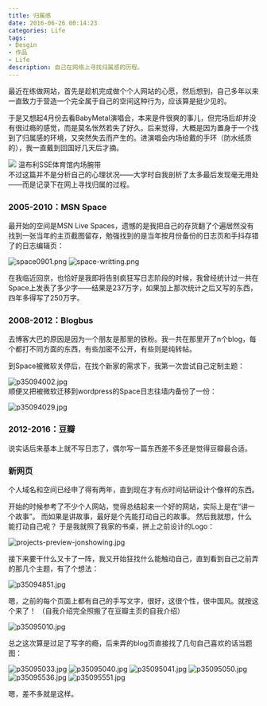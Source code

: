 ```yaml
---
title: 归属感
date: 2016-06-26 00:14:23
categories: Life
tags:
- Desgin
- 作品
- Life
description: 自己在网络上寻找归属感的历程。
---
```

最近在练做网站，首先是趁机完成做个个人网站的心愿，然后想到，自己多年以来一直致力于营造一个完全属于自己的空间这种行为，应该算是挺少见的。

于是又想起4月份去看BabyMetal演唱会，本来是件很爽的事儿，但完场后却并没有很过瘾的感觉，而是莫名怅然若失了好久。后来觉得，大概是因为置身于一个找到了归属感的环境，又突然失去而产生的。进演唱会内场给戴的手环（防水纸质的），我一直戴到回国好几天后才摘。
<figcaption>
	<a href="https://smms.app/image/hd4uCQnePZAcUoR" target="_blank"><img src="https://s2.loli.net/2023/02/28/hd4uCQnePZAcUoR.jpg" ></a>
	<caption>温布利SSE体育馆内场腕带</caption>
</figcaption>              
不过这篇并不是分析自己的心理状况——大学时自我剖析了太多最后发现毫无用处——而是记录下在网上寻找归属的过程。

### 2005-2010：MSN Space
最开始的空间是MSN Live Spaces，遗憾的是我把自己的存货翻了个遍居然没有找到一张当年的主页截图留存，勉强找到的是当年按月份备份的日志页和手抖存错了的日志编辑页：

![space0901.png](https://s2.loli.net/2023/02/28/F43WP9X2LhHxQN5.png)
![space-writting.png](https://s2.loli.net/2023/02/28/icqf5OdUXDpnoyG.png)

在我临近回京，也恰好是我即将告别疯狂写日志阶段的时候，我曾经统计过一共在Space上发表了多少字——结果是237万字，如果加上那次统计之后又写的东西，四年多得写了250万字。

### 2008-2012：Blogbus
去博客大巴的原因是因为一个朋友是那里的铁粉。我一共在那里开了n个blog，每个都打不同方面的东西，有些加密不公开，有些则是纯转帖。

到Space被微软关停后，在找个新家的需求下，我第一次尝试自己定制主题：

![p35094002.jpg](https://s2.loli.net/2023/02/28/9zRtoSemNGDZHj3.jpg)       
顺便又把被微软迁移到wordpress的Space日志往墙内备份了一份：

![p35094029.jpg](https://s2.loli.net/2023/02/28/R4hCwEvXDTmISHt.jpg)

### 2012-2016：豆瓣
说实话后来基本上就不写日志了，偶尔写一篇东西差不多还是觉得豆瓣最合适。

### 新网页
个人域名和空间已经申了得有两年，直到现在才有点时间钻研设计个像样的东西。

开始的时候参考了不少个人网站，觉得总结起来一个好的网站，实际上是在“讲一个故事”。
而如果是讲故事，最好是个先能打动自己的故事。
然后我就想，什么能打动自己呢？
于是我就照了我家的书桌，拼上之前设计的Logo：

![projects-preview-jonshowing.jpg](https://s2.loli.net/2023/02/28/AXwBtODy6rP38me.jpg)

接下来要干什么又卡了一阵，我又开始狂找什么能触动自己，直到看到自己之前弄的那几个主题，有了个想法：

![p35094851.jpg](https://s2.loli.net/2023/02/26/oSM2uEYtLwaB6Kj.jpg)

嗯，之前的每个页面上都有自己的手写文字，很好，这很个性，很中国风。就按这个来了！
（自我介绍完全照搬了在豆瓣主页的自我介绍）

![p35095010.jpg](https://s2.loli.net/2023/02/28/cVtegYz5pWZDJdR.jpg)

总之这次算是过足了写字的瘾，后来弄的blog页直接找了几句自己喜欢的话当题图：

![p35095033.jpg](https://s2.loli.net/2023/02/28/XDhZLrsHTGcdBil.jpg)
![p35095040.jpg](https://s2.loli.net/2023/02/28/jBpgIUnAdfiOFQG.jpg)
![p35095041.jpg](https://s2.loli.net/2023/02/28/qod3tnwlm1ONaX5.jpg)
![p35095050.jpg](https://s2.loli.net/2023/02/28/bhrvu8IMBD1kion.jpg)
![p35095536.jpg](https://s2.loli.net/2023/02/28/9ExONi5apM7UHI1.jpg)
![p35095551.jpg](https://s2.loli.net/2023/02/28/xkodhwDMBGEi6Z5.jpg)

嗯，差不多就是这样。